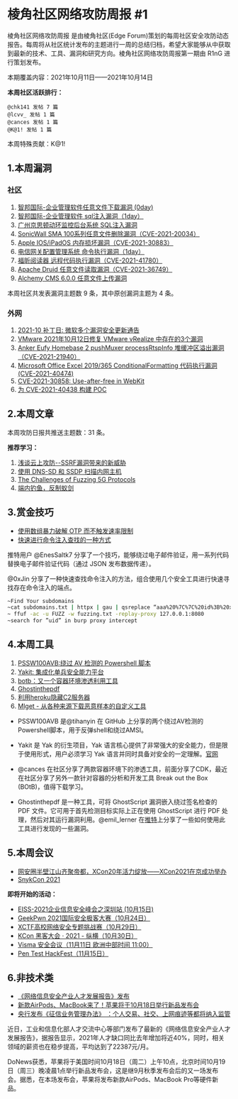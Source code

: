 # 棱角社区网络攻防周报 #1

棱角社区网络攻防周报 是由棱角社区(Edge Forum)策划的每周社区安全攻防动态报告。每周将从社区统计发布的主题进行一周的总结归档，希望大家能够从中获取到最新的技术、工具、漏洞和研究方向。棱角社区网络攻防周报第一期由 R1nG 进行策划发布。

本期覆盖内容：2021年10月11日——2021年10月14日

**本周社区活跃排行：**

```
@chk141 发帖 7 篇
@lcvv_ 发帖 1 篇
@cances 发帖 1 篇
@K@1! 发帖 1 篇
```

本周特殊贡献：K@1! 

## 1.本周漏洞

### 社区

1. [智邦国际-企业管理软件任意文件下载漏洞 (0day)](https://forum.ywhack.com/thread-116551-1-1.html)
2. [智邦国际-企业管理软件 sql注入漏洞（1day）](https://forum.ywhack.com/thread-116568-1-1.html)
3. [广州京思顿动环监控后台系统 SQL注入漏洞](https://forum.ywhack.com/thread-116559-1-1.html)
4. [SonicWall SMA 100系列任意文件删除漏洞（CVE-2021-20034）](https://forum.ywhack.com/thread-116572-1-1.html)
5. [Apple IOS/iPadOS 内存损坏漏洞（CVE-2021-30883）](https://forum.ywhack.com/thread-116578-1-1.html)
6. [电信网关配置管理系统 命令执行漏洞（1day）](https://forum.ywhack.com/thread-116581-1-1.html)
7. [福昕阅读器 远程代码执行漏洞（CVE-2021-41780）](https://forum.ywhack.com/thread-116585-1-1.html)
8. [Apache Druid 任意文件读取漏洞（CVE-2021-36749）](https://forum.ywhack.com/thread-116590-1-1.html)
9. [Alchemy CMS 6.0.0 任意文件上传漏洞](https://forum.ywhack.com/thread-116591-1-1.html)

本周社区共发表漏洞主题数 9 条，其中原创漏洞主题为 4 条。

### 外网

1. [2021-10 补丁日: 微软多个漏洞安全更新通告](https://cert.360.cn/warning/detail?id=de56eece70c379b0633d042cc24096eb)
2. [VMware 2021年10月12日修复 VMware vRealize 中存在的3个漏洞 ](https://www.vmware.com/security/advisories.html)
3. [Anker Eufy Homebase 2 pushMuxer processRtspInfo 堆缓冲区溢出漏洞（CVE-2021-21940）](https://talosintelligence.com/vulnerability_reports/TALOS-2021-1369)
4. [Microsoft Office Excel 2019/365 ConditionalFormatting 代码执行漏洞(CVE-2021-40474)](https://talosintelligence.com/vulnerability_reports/TALOS-2021-1259)
5. [CVE-2021-30858: Use-after-free in WebKit](https://googleprojectzero.github.io/0days-in-the-wild/0day-RCAs/2021/CVE-2021-30858.html)
6. [为 CVE-2021-40438 构建 POC](https://firzen.de/building-a-poc-for-cve-2021-40438)

## 2.本周文章

本周攻防日报共推送主题数：31 条。

**推荐学习：**

1. [浅谈云上攻防--SSRF漏洞带来的新威胁](https://mp.weixin.qq.com/s/gMdorUjh5U_dJdGgRLPzNQ)
2. [使用 DNS-SD 和 SSDP 扫描内网主机](https://paper.seebug.org/1727/) 
3. [The Challenges of Fuzzing 5G Protocols](https://research.nccgroup.com/2021/10/11/the-challenges-of-fuzzing-5g-protocols/)
4. [端内钓鱼，反制蚁剑](https://mp.weixin.qq.com/s/WNv9nPWvKudwimtYTd1zDQ)

## 3.赏金技巧

* [使用数组暴力破解 OTP 而不触发速率限制](https://twitter.com/EnesSaltk7/status/1446027906640138248)
* [快速进行命令注入查找的一种方式](https://twitter.com/0xJin/status/1447158357547233282)

推特用户 @EnesSaltk7 分享了一个技巧，能够绕过电子邮件验证，用一系列代码替换电子邮件验证代码（通过 JSON 发布数据传递）。

@0xJin 分享了一种快速查找命令注入的方法，组合使用几个安全工具进行快速寻找存在命令注入的端点。

```bash
~Find Your subdomains 
~cat subdomains.txt | httpx | gau | qsreplace “aaa%20%7C%7C%20id%3B%20x” > fuzzing.txt
~ ffuf -ac -u FUZZ -w fuzzing.txt -replay-proxy 127.0.0.1:8080
~search for ”uid” in burp proxy intercept 
```

## 4.本周工具

1. [PSSW100AVB:绕过 AV 检测的 Powershell 脚本](https://forum.ywhack.com/thread-116556-1-1.html)
2. [Yakit: 集成化单兵安全能力平台](https://forum.ywhack.com/thread-116567-1-1.html)
3. [botb：又一个容器环境渗透利用工具](https://forum.ywhack.com/redirect.php?tid=114896&goto=lastpost%23lastpost)
4. [Ghostinthepdf](https://github.com/neex/ghostinthepdf)
5. [利用heroku隐藏C2服务器](https://forum.ywhack.com/thread-116587-1-1.html)
6. [Mlget - 从各种来源下载恶意样本的自定义工具](https://forum.ywhack.com/thread-116593-1-1.html)

* PSSW100AVB 是@tihanyin 在 GitHub 上分享的两个绕过AV检测的Powershell脚本，用于反弹shell和绕过AMSI。

* Yakit 是 Yak 的衍生项目，Yak 语言核心提供了非常强大的安全能力，但是限于使用形式，用户必须学习 Yak 语言并同时具备对安全的一定理解。[官网](http://www.yaklang.io/products/intro/)
* @cances 在社区分享了两款容器环境下的渗透工具，前面分享了CDK，最近在社区分享了另外一款针对容器的分析和开发工具 Break out the Box (BOtB)，值得下载学习。
* Ghostinthepdf 是一种工具，可将 GhostScript 漏洞嵌入绕过签名检查的 PDF 文件。它可用于首先检测目标实际上正在使用 GhostScript 进行 PDF 处理，然后对其运行漏洞利用。@emil_lerner 在[推特](https://twitter.com/emil_lerner/status/1430502815181463559)上分享了一些如何使用此工具进行发现的一些漏洞。

## 5.本周会议

* [网安圈半壁江山齐聚帝都，XCon20年活力绽放——XCon2021在京成功举办](https://mp.weixin.qq.com/s/kcLH6RLoCid7BbjncwrnNg)
* [SnykCon 2021](https://snyk.io/snykcon/)

**即将开始的活动：**

* [EISS-2021企业信息安全峰会之深圳站 (10月15日)](https://www.bagevent.com/event/7765169)
* [GeekPwn 2021国际安全极客大赛（10月24日）](http://www.geekpwn.org/zh/index.html)
* [XCTF高校网络安全专题挑战赛（10月29日）](https://www.xctf.org.cn)
* [KCon 黑客大会 · 2021 - 纵横（10月30日）](http://kcon.knownsec.com/2021/#/)
* [Visma 安全会议（11月11日 欧洲中部时间 11:00）](https://visma-seccon.github.io/)
* [Pen Test HackFest（11月15日）](https://www.sans.org/cyber-security-training-events/pen-test-hackfest-2021-live-online/)

## 6.非技术类

* [《网络信息安全产业人才发展报告》发布](https://baijiahao.baidu.com/s?id=1713430243978026615)
* [新款AirPods、MacBook来了！苹果将于10月18日举行新品发布会](https://www.donews.com/news/detail/8/3175998.html)
* [央行发布《征信业务管理办法》 ：个人交易、社交、上网痕迹等都将纳入监管](https://www.163.com/dy/article/GM1VE9PF0514A42S.html)

近日，工业和信息化部人才交流中心等部门发布了最新的《网络信息安全产业人才发展报告》，据报告显示，2021年人才缺口同比去年增加将近40%，同时，相关领域的薪资也在稳步提高，平均达到了22387元/月。

DoNews获悉，苹果将于美国时间10月18日（周二）上午10点，北京时间10月19日（周三）晚凌晨1点举行新品发布会，这是继9月秋季发布会后的又一场发布会。据悉，在本场发布会，苹果将发布新款AirPods、MacBook Pro等硬件新品。